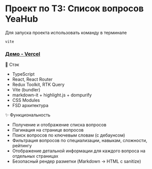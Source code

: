 # Проект по ТЗ: Список вопросов YeaHub

Для запуска проекта использовать команду в терминале
```
vite
```

### [Демо - Vercel](https://<your-app>.vercel.app) 

🧰 Стэк
- TypeScript
- React, React Router
- Redux Toolkit, RTK Query
- Vite (bundler)
- markdown-it + highlight.js + dompurify 
- CSS Modules
- FSD архитектура


✨ Функциональность
- Получение и отображение списка вопросов
- Пагинация на странице вопросов 
- Поиск вопросов по ключевым словам (с дебаунсом)
- Фильтрация вопросов по специализации, навыкам, сложности, рейтингу
- Отображение детальной информации для каждого вопроса на отдельных страницах
- Безопасный рендер разметки (Markdown → HTML c sanitize)
